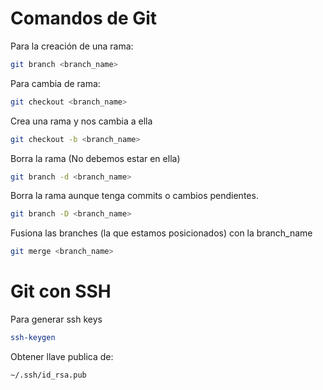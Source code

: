 # Comandos de Git

Para la creación de una rama:
```sh
git branch <branch_name>
```
Para cambia de rama:
```sh
git checkout <branch_name>
```
Crea una rama y nos cambia a ella
```sh
git checkout -b <branch_name>
```
Borra la rama (No debemos estar en ella)
```sh
git branch -d <branch_name>
```
Borra la rama aunque tenga commits o cambios pendientes.
```sh
git branch -D <branch_name>
```
Fusiona las branches (la que estamos posicionados) con la branch_name
```sh
git merge <branch_name>
```

# Git con SSH

Para generar ssh keys
```sh
ssh-keygen
```
Obtener llave publica de:
```sh
~/.ssh/id_rsa.pub
```